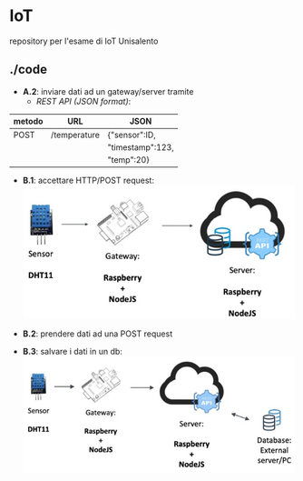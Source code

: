 # IoT
repository per l'esame di IoT Unisalento

## ./code
- **A.2**: inviare dati ad un gateway/server tramite
  - *REST API (JSON format)*:

|metodo|URL|JSON|
|---|---|---|
|POST|/temperature|{"sensor":ID,
| | | "timestamp":123,
| | | "temp":20}|

- **B.1**: accettare HTTP/POST request:
  ![](./READMEimg/b1.jpeg)

- **B.2**: prendere dati ad una POST request
- **B.3**: salvare i dati in un db:
  ![](./READMEimg/b3.jpeg)